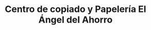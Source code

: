 ---
title: "Centro de copiado y Papelería El Ángel del Ahorro"
url: /valladolid/centro-de-copiado-y-papeleria-el-angel-del-ahorro/
shop: copyshop
---
